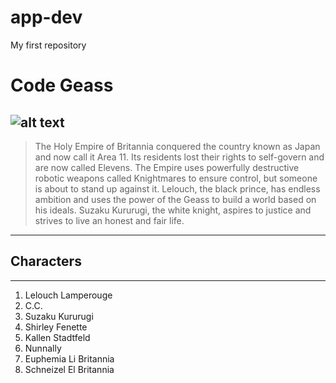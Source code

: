 # app-dev
My first repository
# **Code Geass**
![alt text](<img src="(https://m.media-amazon.com/images/S/pv-target-images/f6229414d529451c2677a18db912a09fc8ee78a78669cf7043acbc8d952a6f8c.jpg)" width="200" height="100">)
---
>The Holy Empire of Britannia conquered the country known as Japan and now call it Area 11. Its residents lost their rights to self-govern and are now called Elevens. The Empire uses powerfully destructive robotic weapons called Knightmares to ensure control, but someone is about to stand up against it. Lelouch, the black prince, has endless ambition and uses the power of the Geass to build a world based on his ideals. Suzaku Kururugi, the white knight, aspires to justice and strives to live an honest and fair life.
---
## **Characters**
---

1. Lelouch Lamperouge 
2. C.C. 
3. Suzaku Kururugi
4. Shirley Fenette
5. Kallen Stadtfeld
6. Nunnally
7. Euphemia Li Britannia
8. Schneizel El Britannia
